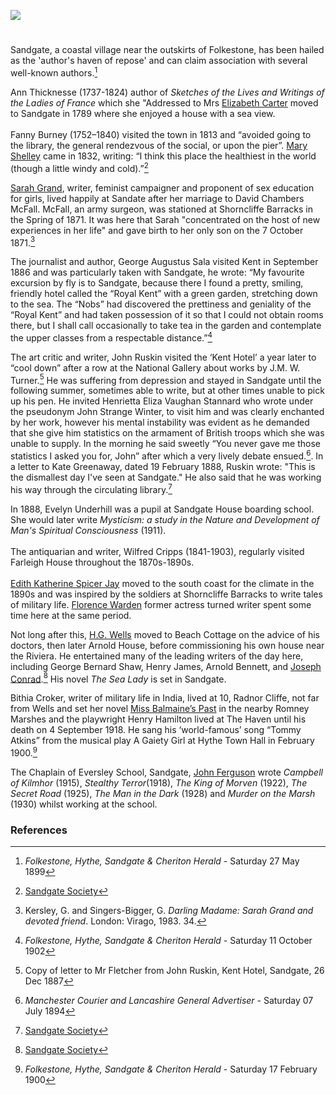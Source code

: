 <a href="https://dev.visual-essays.app"><img src="https://dev-visual-essays.netlify.app/images/ve-button.png"></a> 
<param ve-config title="Sandgate" author="Michelle Crowther" layout="vtl" banner="/images/banners/19c.jpg">

<param ve-entity eid="Q375314" aliases="Folkestone">
<param ve-entity eid="Q967166" aliases="Hythe"> 
<param ve-entity eid="Q16900107" aliases="Shorncliffe">

#

Sandgate, a coastal village near the outskirts of Folkestone, has been hailed as the 'author's haven of repose' and can claim association with several well-known authors.[^ref1] 
<param ve-image url="https://stor.artstor.org/stor/04780929-4966-4142-b325-12a69d7ab094" label="English's Guide to Folkestone, Sandgate, Hythe">

Ann Thicknesse (1737-1824) author of _Sketches of the Lives and Writings of the Ladies of France_ which she "Addressed to Mrs [Elizabeth Carter](/18c/18c-carter-biography) moved to Sandgate in 1789 where she enjoyed a house with a sea view.
<br><br>
Fanny Burney (1752–1840) visited the town in 1813 and “avoided going to the library, the general rendezvous of the social, or upon the pier”. [Mary Shelley](https://kent-maps.online/19c/19c-shelleym-biography/) came in 1832, writing: “I think this place the healthiest in the world (though a little windy and cold).”[^ref2] 
<param ve-image url="https://upload.wikimedia.org/wikipedia/commons/6/60/Frances_d%27Arblay_%28%27Fanny_Burney%27%29_by_Edward_Francisco_Burney.jpg" label="Fanny Burney" attribution="Edward Francis Burney, Public domain, via Wikimedia Commons">

[Sarah Grand](/19c/19c-grand-biography), writer, feminist campaigner and proponent of sex education for girls, lived happily at Sandate after her marriage to David Chambers McFall. McFall, an army surgeon, was stationed at Shorncliffe Barracks in the Spring of 1871. It was here that Sarah "concentrated on the host of new experiences in her life" and gave birth to her only son on the 7 October 1871.[^ref3]
<param ve-image url="https://upload.wikimedia.org/wikipedia/commons/a/aa/Sarah_Grand_profile.jpg" label="Sarah Grand by Hayman Seleg Mendelssohn, attribution="Public domain, via Wikimedia Commons">

The journalist and author, George Augustus Sala visited Kent in September 1886 and was particularly taken with Sandgate, he wrote: “My favourite excursion by fly is to Sandgate, because there I found a pretty, smiling, friendly hotel called the “Royal Kent” with a green garden, stretching down to the sea. The “Nobs” had discovered the prettiness and geniality of the “Royal Kent” and had taken possession of it so that I could not obtain rooms there, but I shall call occasionally to take tea in the garden and contemplate the upper classes from a respectable distance.”[^ref4]  
<param ve-image url="https://upload.wikimedia.org/wikipedia/commons/2/2a/GeorgeAugustusSala1828-1895.jpg" label="George Augustus Sala" attribution="Allister, via Wikimedia Commons" license="CC BY 2.0">

The art critic and writer, John Ruskin visited the ‘Kent Hotel’ a year later to “cool down” after a row at the National Gallery about works by J.M. W. Turner.[^ref5]  He was suffering from depression and stayed in Sandgate until the following summer, sometimes able to write, but at other times unable to pick up his pen. He invited Henrietta Eliza Vaughan Stannard who wrote under the pseudonym John Strange Winter, to visit him and was clearly enchanted by her work, however his mental instability was evident as he demanded that she give him statistics on the armament of British troops which she was unable to supply. In the morning he said sweetly “You never gave me those statistics I asked you for, John” after which a very lively debate ensued.[^ref6]. In a letter to Kate Greenaway, dated 19 February 1888, Ruskin wrote: "This is the dismallest day I've seen at Sandgate." He also said that he was working his way through the circulating library.[^ref7]
<param ve-image url="https://upload.wikimedia.org/wikipedia/commons/b/b5/John_Ruskin%2C_1882.jpg" label="John Ruskin, 1882" attribution="Wellcome Library, London, Public domain, via Wikimedia Commons">

In 1888, Evelyn Underhill was a pupil at Sandgate House boarding school. She would later write _Mysticism: a study in the Nature and Development of Man's Spiritual Consciousness_ (1911).
<br><br>
The antiquarian and writer, Wilfred Cripps (1841-1903), regularly visited Farleigh House throughout the 1870s-1890s.
<br><br>
[Edith Katherine Spicer Jay]( https://kent-maps.online/19c/19c-spicer-jay-biography/) moved to the south coast for the climate in the 1890s and was inspired by the soldiers at Shorncliffe Barracks to write tales of military life. [Florence Warden]( https://kent-maps.online/19c/19c-florence-warden-biography/) former actress turned writer spent some time here at the same period.  
<param ve-image url="https://stor.artstor.org/stor/071a49ae-7ac8-4b59-94ba-d7fdce39f57c" label="1st Royal Scots Regt. at the Shorncliffe Barracks"> 

Not long after this, [H.G. Wells](https://kent-maps.online/20c/20c-wellshg-biography/ ) moved to Beach Cottage  on the advice of his doctors, then later Arnold House, before commissioning his own house near the Riviera. He entertained many of the leading writers of the day here, including George Bernard Shaw, Henry James, Arnold Bennett, and [Joseph Conrad]( https://kent-maps.online/19c/19c-conrad-biography/).[^ref8]  His novel _The Sea Lady_ is set in Sandgate.
<param ve-image url="/images/spade%20MJC.jpg" label="Spade House" attribution="Photographed by Martin Crowther">

Bithia Croker, writer of military life in India, lived at 10, Radnor Cliffe, not far from Wells and set her novel [Miss Balmaine’s Past]( https://kent-maps.online/19c/19c-croker-missbalmaine/) in the nearby Romney Marshes and the playwright Henry Hamilton lived at The Haven until his death on 4 September 1918. He sang his ‘world-famous’ song “Tommy Atkins” from the musical play A Gaiety Girl at Hythe Town Hall in February 1900.[^ref9] 
<param ve-image url="https://stor.artstor.org/stor/4cee51d5-7884-4217-9dda-d92840561842" label="Home of Bithia Croker" attribution="Photographed by Martin Crowther">

The Chaplain of Eversley School, Sandgate, [John Ferguson](/20c/20c-ferguson-biography/) wrote _Campbell of Kilmhor_ (1915), _Stealthy Terror_(1918), _The King of Morven_ (1922), _The Secret Road_ (1925), _The Man in the Dark_ (1928) and _Murder on the Marsh_ (1930) whilst working at the school.

### References

[^ref1]: _Folkestone, Hythe, Sandgate & Cheriton Herald_ - Saturday 27 May 1899
[^ref2]: [Sandgate Society](http://archive.sandgatesociety.com/uploads/document/5cfe41f2aa233.pdf)
[^ref3]: Kersley, G. and Singers-Bigger, G. _Darling Madame: Sarah Grand and devoted friend_. London: Virago, 1983. 34.
[^ref4]: _Folkestone, Hythe, Sandgate & Cheriton Herald_ - Saturday 11 October 1902
[^ref5]: Copy of letter to Mr Fletcher from John Ruskin, Kent Hotel, Sandgate,  26 Dec 1887
[^ref6]: _Manchester Courier and Lancashire General Advertiser_ - Saturday 07 July 1894
[^ref7]: [Sandgate Society](http://archive.sandgatesociety.com/uploads/document/5cfe304a90572.jpg)
[^ref8]: [Sandgate Society](http://archive.sandgatesociety.com/uploads/document/5cfe37053d8f1.pdf)
[^ref9]: _Folkestone, Hythe, Sandgate & Cheriton Herald_ - Saturday 17 February 1900

